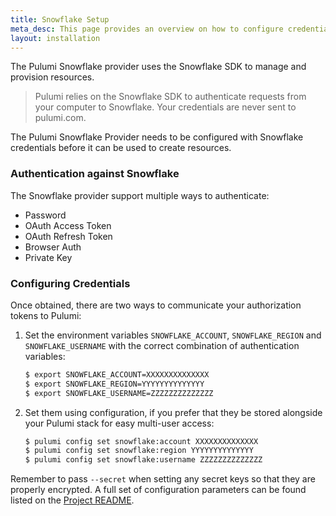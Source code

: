 ```yaml
---
title: Snowflake Setup
meta_desc: This page provides an overview on how to configure credentials for the Pulumi Snowflake Provider.
layout: installation
---
```


The Pulumi Snowflake provider uses the Snowflake SDK to manage and provision resources.

> Pulumi relies on the Snowflake SDK to authenticate requests from your computer to Snowflake. Your credentials are never sent
> to pulumi.com.

The Pulumi Snowflake Provider needs to be configured with Snowflake credentials
before it can be used to create resources.

### Authentication against Snowflake

The Snowflake provider support multiple ways to authenticate:

* Password
* OAuth Access Token
* OAuth Refresh Token
* Browser Auth
* Private Key

### Configuring Credentials

Once obtained, there are two ways to communicate your authorization tokens to Pulumi:

1. Set the environment variables `SNOWFLAKE_ACCOUNT`, `SNOWFLAKE_REGION` and `SNOWFLAKE_USERNAME` with the correct combination of authentication variables:

    ```bash
    $ export SNOWFLAKE_ACCOUNT=XXXXXXXXXXXXXX
    $ export SNOWFLAKE_REGION=YYYYYYYYYYYYYY
    $ export SNOWFLAKE_USERNAME=ZZZZZZZZZZZZZZ
    ```

2. Set them using configuration, if you prefer that they be stored alongside your Pulumi stack for easy multi-user access:

    ```bash
    $ pulumi config set snowflake:account XXXXXXXXXXXXXX
    $ pulumi config set snowflake:region YYYYYYYYYYYYYY
    $ pulumi config set snowflake:username ZZZZZZZZZZZZZZ
    ```

Remember to pass `--secret` when setting any secret keys so that they are properly encrypted. A full set of configuration parameters
can be found listed on the [Project README](https://github.com/pulumi/pulumi-cloudamqp/blob/master/README.md).
